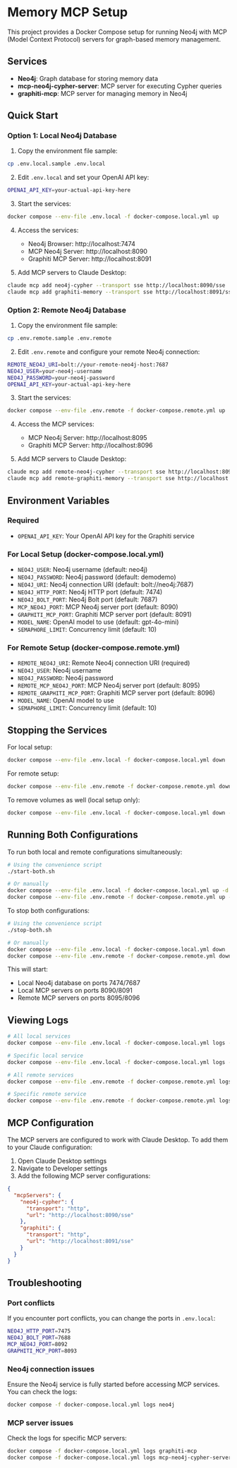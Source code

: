 # Memory MCP Setup

This project provides a Docker Compose setup for running Neo4j with MCP (Model Context Protocol) servers for graph-based memory management.

## Services

- **Neo4j**: Graph database for storing memory data
- **mcp-neo4j-cypher-server**: MCP server for executing Cypher queries
- **graphiti-mcp**: MCP server for managing memory in Neo4j

## Quick Start

### Option 1: Local Neo4j Database

1. Copy the environment file sample:
```bash
cp .env.local.sample .env.local
```

2. Edit `.env.local` and set your OpenAI API key:
```bash
OPENAI_API_KEY=your-actual-api-key-here
```

3. Start the services:
```bash
docker compose --env-file .env.local -f docker-compose.local.yml up
```

4. Access the services:
   - Neo4j Browser: http://localhost:7474
   - MCP Neo4j Server: http://localhost:8090
   - Graphiti MCP Server: http://localhost:8091

5. Add MCP servers to Claude Desktop:
```bash
claude mcp add neo4j-cypher --transport sse http://localhost:8090/sse
claude mcp add graphiti-memory --transport sse http://localhost:8091/sse
```

### Option 2: Remote Neo4j Database

1. Copy the environment file sample:
```bash
cp .env.remote.sample .env.remote
```

2. Edit `.env.remote` and configure your remote Neo4j connection:
```bash
REMOTE_NEO4J_URI=bolt://your-remote-neo4j-host:7687
NEO4J_USER=your-neo4j-username
NEO4J_PASSWORD=your-neo4j-password
OPENAI_API_KEY=your-actual-api-key-here
```

3. Start the services:
```bash
docker compose --env-file .env.remote -f docker-compose.remote.yml up
```

4. Access the MCP services:
   - MCP Neo4j Server: http://localhost:8095
   - Graphiti MCP Server: http://localhost:8096

5. Add MCP servers to Claude Desktop:
```bash
claude mcp add remote-neo4j-cypher --transport sse http://localhost:8095/sse
claude mcp add remote-graphiti-memory --transport sse http://localhost:8096/sse
```

## Environment Variables

### Required
- `OPENAI_API_KEY`: Your OpenAI API key for the Graphiti service

### For Local Setup (docker-compose.local.yml)
- `NEO4J_USER`: Neo4j username (default: neo4j)
- `NEO4J_PASSWORD`: Neo4j password (default: demodemo)
- `NEO4J_URI`: Neo4j connection URI (default: bolt://neo4j:7687)
- `NEO4J_HTTP_PORT`: Neo4j HTTP port (default: 7474)
- `NEO4J_BOLT_PORT`: Neo4j Bolt port (default: 7687)
- `MCP_NEO4J_PORT`: MCP Neo4j server port (default: 8090)
- `GRAPHITI_MCP_PORT`: Graphiti MCP server port (default: 8091)
- `MODEL_NAME`: OpenAI model to use (default: gpt-4o-mini)
- `SEMAPHORE_LIMIT`: Concurrency limit (default: 10)

### For Remote Setup (docker-compose.remote.yml)
- `REMOTE_NEO4J_URI`: Remote Neo4j connection URI (required)
- `NEO4J_USER`: Neo4j username
- `NEO4J_PASSWORD`: Neo4j password
- `REMOTE_MCP_NEO4J_PORT`: MCP Neo4j server port (default: 8095)
- `REMOTE_GRAPHITI_MCP_PORT`: Graphiti MCP server port (default: 8096)
- `MODEL_NAME`: OpenAI model to use
- `SEMAPHORE_LIMIT`: Concurrency limit (default: 10)

## Stopping the Services

For local setup:
```bash
docker compose --env-file .env.local -f docker-compose.local.yml down
```

For remote setup:
```bash
docker compose --env-file .env.remote -f docker-compose.remote.yml down
```

To remove volumes as well (local setup only):
```bash
docker compose --env-file .env.local -f docker-compose.local.yml down -v
```

## Running Both Configurations

To run both local and remote configurations simultaneously:

```bash
# Using the convenience script
./start-both.sh

# Or manually
docker compose --env-file .env.local -f docker-compose.local.yml up -d
docker compose --env-file .env.remote -f docker-compose.remote.yml up -d
```

To stop both configurations:
```bash
# Using the convenience script
./stop-both.sh

# Or manually
docker compose --env-file .env.local -f docker-compose.local.yml down
docker compose --env-file .env.remote -f docker-compose.remote.yml down
```

This will start:
- Local Neo4j database on ports 7474/7687
- Local MCP servers on ports 8090/8091
- Remote MCP servers on ports 8095/8096

## Viewing Logs

```bash
# All local services
docker compose --env-file .env.local -f docker-compose.local.yml logs -f

# Specific local service
docker compose --env-file .env.local -f docker-compose.local.yml logs -f neo4j

# All remote services
docker compose --env-file .env.remote -f docker-compose.remote.yml logs -f

# Specific remote service
docker compose --env-file .env.remote -f docker-compose.remote.yml logs -f remote-graphiti-mcp
```

## MCP Configuration

The MCP servers are configured to work with Claude Desktop. To add them to your Claude configuration:

1. Open Claude Desktop settings
2. Navigate to Developer settings
3. Add the following MCP server configurations:

```json
{
  "mcpServers": {
    "neo4j-cypher": {
      "transport": "http",
      "url": "http://localhost:8090/sse"
    },
    "graphiti": {
      "transport": "http",
      "url": "http://localhost:8091/sse"
    }
  }
}
```

## Troubleshooting

### Port conflicts
If you encounter port conflicts, you can change the ports in `.env.local`:
```bash
NEO4J_HTTP_PORT=7475
NEO4J_BOLT_PORT=7688
MCP_NEO4J_PORT=8092
GRAPHITI_MCP_PORT=8093
```

### Neo4j connection issues
Ensure the Neo4j service is fully started before accessing MCP services. You can check the logs:
```bash
docker compose -f docker-compose.local.yml logs neo4j
```

### MCP server issues
Check the logs for specific MCP servers:
```bash
docker compose -f docker-compose.local.yml logs graphiti-mcp
docker compose -f docker-compose.local.yml logs mcp-neo4j-cypher-server
```